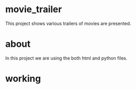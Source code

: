 # movie_trailer
This project shows various trailers of movies are presented.
# about 
In this project we are using the both html and python files.
# working
